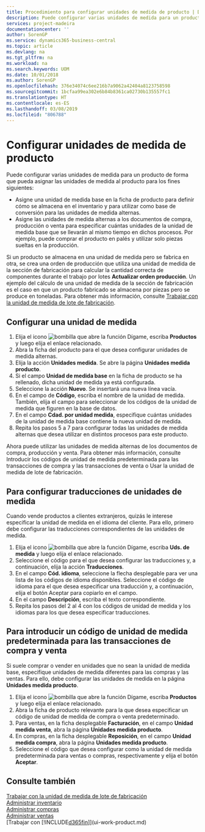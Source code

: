 ```yaml
---
title: Procedimiento para configurar unidades de medida de producto | Documentos de Microsoft
description: Puede configurar varias unidades de medida para un producto de forma que pueda asignar las unidades de medida al producto.
services: project-madeira
documentationcenter: ''
author: SorenGP
ms.service: dynamics365-business-central
ms.topic: article
ms.devlang: na
ms.tgt_pltfrm: na
ms.workload: na
ms.search.keywords: UOM
ms.date: 10/01/2018
ms.author: SorenGP
ms.openlocfilehash: 376e34074c6ee216b7a9062a42404a8123758598
ms.sourcegitcommit: 1bcfaa99ea302e6b84b8361ca02730b135557fc1
ms.translationtype: HT
ms.contentlocale: es-ES
ms.lasthandoff: 03/08/2019
ms.locfileid: "806788"
---
```

# <a name="set-up-item-units-of-measure"></a>Configurar unidades de medida de producto
Puede configurar varias unidades de medida para un producto de forma que pueda asignar las unidades de medida al producto para los fines siguientes:

- Asigne una unidad de medida base en la ficha de producto para definir cómo se almacena en el inventario y para utilizar como base de conversión para las unidades de medida alternas.
- Asigne las unidades de medida alternas a los documentos de compra, producción o venta para especificar cuántas unidades de la unidad de medida base que se llevarán al mismo tiempo en dichos procesos. Por ejemplo, puede comprar el producto en palés y utilizar solo piezas sueltas en la producción.

Si un producto se almacena en una unidad de medida pero se fabrica en otra, se crea una orden de producción que utiliza una unidad de medida de la sección de fabricación para calcular la cantidad correcta de componentes durante el trabajo por lotes **Actualizar orden producción**. Un ejemplo del cálculo de una unidad de medida de la sección de fabricación es el caso en que un producto fabricado se almacena por piezas pero se produce en toneladas. Para obtener más información, consulte [Trabajar con la unidad de medida de lote de fabricación](production-how-to-use-the-manufacturing-batch-unit-of-measure.md).

## <a name="to-set-up-a-unit-of-measure"></a>Configurar una unidad de medida
1. Elija el icono ![bombilla que abre la función Dígame](media/ui-search/search_small.png "Dígame que desea hacer"), escriba **Productos** y luego elija el enlace relacionado.
2. Abra la ficha del producto para el que desea configurar unidades de medida alternas.
3. Elija la acción **Unidades medida**. Se abre la página **Unidades medida producto**.
4. Si el campo **Unidad de medida base** en la ficha de producto se ha rellenado, dicha unidad de medida ya está configurada.
5. Seleccione la acción **Nuevo**. Se insertará una nueva línea vacía.
6. En el campo de **Código**, escriba el nombre de la unidad de medida. También, elija el campo para seleccionar de los códigos de la unidad de medida que figuren en la base de datos.
7. En el campo **Cdad. por unidad medida**, especifique cuántas unidades de la unidad de medida base contiene la nueva unidad de medida.
8. Repita los pasos 5 a 7 para configurar todas las unidades de medida alternas que desea utilizar en distintos procesos para este producto.

Ahora puede utilizar las unidades de medida alternas de los documentos de compra, producción y venta. Para obtener más información, consulte Introducir los códigos de unidad de medida predeterminada para las transacciones de compra y las transacciones de venta o Usar la unidad de medida de lote de fabricación.

## <a name="to-set-up-unit-of-measure-translations"></a>Para configurar traducciones de unidades de medida
Cuando vende productos a clientes extranjeros, quizás le interese especificar la unidad de medida en el idioma del cliente. Para ello, primero debe configurar las traducciones correspondientes de las unidades de medida.

1. Elija el icono ![bombilla que abre la función Dígame](media/ui-search/search_small.png "Dígame que desea hacer"), escriba **Uds. de medida** y luego elija el enlace relacionado.
2. Seleccione el código para el que desea configurar las traducciones y, a continuación, elija la acción **Traducciones**.
3. En el campo **Cód. idioma**, seleccione la flecha desplegable para ver una lista de los códigos de idioma disponibles. Seleccione el código de idioma para el que desea especificar una traducción y, a continuación, elija el botón Aceptar para copiarlo en el campo.
4. En el campo **Descripción**, escriba el texto correspondiente.
5. Repita los pasos del 2 al 4 con los códigos de unidad de medida y los idiomas para los que desea especificar traducciones.

## <a name="to-enter-a-default-unit-of-measure-code-for-sales-and-purchasing-transactions"></a>Para introducir un código de unidad de medida predeterminada para las transacciones de compra y venta
Si suele comprar o vender en unidades que no sean la unidad de medida base, especifique unidades de medida diferentes para las compras y las ventas. Para ello, debe configurar las unidades de medida en la página **Unidades medida producto**.

1. Elija el icono ![bombilla que abre la función Dígame](media/ui-search/search_small.png "Dígame que desea hacer"), escriba **Productos** y luego elija el enlace relacionado.
2. Abra la ficha de producto relevante para la que desea especificar un código de unidad de medida de compra o venta predeterminado.
3. Para ventas, en la ficha desplegable **Facturación**, en el campo **Unidad medida venta**, abra la página **Unidades medida producto**.
4. En compras, en la ficha desplegable **Reposición**, en el campo **Unidad medida compra**, abra la página **Unidades medida producto**.
5. Seleccione el código que desea configurar como la unidad de medida predeterminada para ventas o compras, respectivamente y elija el botón **Aceptar**.

## <a name="see-also"></a>Consulte también
[Trabajar con la unidad de medida de lote de fabricación](production-how-to-use-the-manufacturing-batch-unit-of-measure.md)  
[Administrar inventario](inventory-manage-inventory.md)  
[Administrar compras](purchasing-manage-purchasing.md)  
[Administrar ventas](sales-manage-sales.md)    
[Trabajar con [!INCLUDE[d365fin](includes/d365fin_md.md)]](ui-work-product.md)
